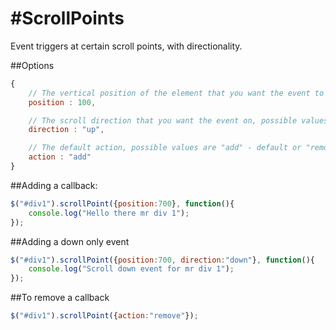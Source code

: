 #ScrollPoints
============

Event triggers at certain scroll points, with directionality.

##Options
```javascript
{
    // The vertical position of the element that you want the event to occur on.
    position : 100,

    // The scroll direction that you want the event on, possible values are "down", "up", "both" - default
    direction : "up",

    // The default action, possible values are "add" - default or "remove" - to remove a callback from a specific element
    action : "add"
}
```


##Adding a callback:
```javascript
$("#div1").scrollPoint({position:700}, function(){
    console.log("Hello there mr div 1");
});
```

##Adding a down only event
```javascript
$("#div1").scrollPoint({position:700, direction:"down"}, function(){
    console.log("Scroll down event for mr div 1");
});
```

##To remove a callback
```javascript
$("#div1").scrollPoint({action:"remove"});
```